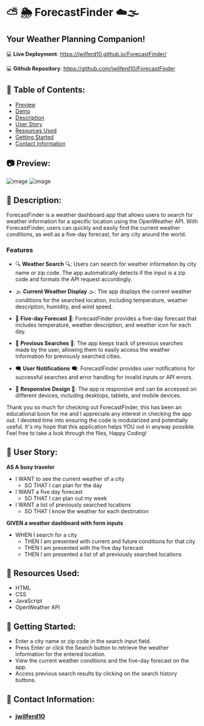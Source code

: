 # ⛅ 🌦️ ForecastFinder ☁️🌫️

## Your Weather Planning Companion!

:computer: **Live Deployment**: https://jwilferd10.github.io/ForecastFinder/

:computer: **Github Repository**: https://github.com/jwilferd10/ForecastFinder

## :open_file_folder: Table of Contents:
  - [Preview](#camera-preview)
  - [Demo](#movie_camera-demo)
  - [Description](#wave-description)
  - [User Story](#book-user-story)
  - [Resources Used](#floppy_disk-resources-used)
  - [Getting Started](#minidisc-getting-started)
  - [Contact Information](#e-mail-contact-information)

## :camera: Preview:
![image](assets/imgs/ForecastFinder.gif)
![image](assets/imgs/ForecastFinderMobile.gif)

## :wave: Description: 
ForecastFinder is a weather dashboard app that allows users to search for weather information for a specific location using the OpenWeather API. With ForecastFinder, users can quickly and easily find the current weather conditions, as well as a five-day forecast, for any city around the world.

### Features
- 🔍 **Weather Search** 🔍: Users can search for weather information by city name or zip code. The app automatically detects if the input is a zip code and formats the API request accordingly.

- 🌫️ **Current Weather Display** 🌫️: The app displays the current weather conditions for the searched location, including temperature, weather description, humidity, and wind speed.

- 📆 **Five-day Forecast** 📆: ForecastFinder provides a five-day forecast that includes temperature, weather description, and weather icon for each day.

- 📍 **Previous Searches** 📍: The app keeps track of previous searches made by the user, allowing them to easily access the weather information for previously searched cities.

- 🗨️ **User Notifications** 🗨️: ForecastFinder provides user notifications for successful searches and error handling for invalid inputs or API errors.

- 📱 **Responsive Design** 📱: The app is responsive and can be accessed on different devices, including desktops, tablets, and mobile devices.

Thank you so much for checking out ForecastFinder, this has been an educational boon for me and I appreciate any interest in checking the app out. I devoted time into ensuring the code is modularized and potentially useful. It's my hope that this application helps YOU out in anyway possible. Feel free to take a look through the files, Happy Coding! 

## :book: User Story:
**AS A  busy traveler**
- I WANT to see the current weather of a city 
  - SO THAT I can plan for the day
- I WANT a five day forecast 
  - SO THAT I can plan out my week
- I WANT a list of previously searched locations
  - SO THAT I know the weather for each destination 

**GIVEN a weather dashboard with form inputs**
- WHEN I search for a city
  - THEN I am presented with current and future conditions for that city
  - THEN I am presented with the five day forecast 
  - THEN I am presented a list of all previously searched locations
  
## :floppy_disk: Resources Used:
- HTML
- CSS
- JavaScript
- OpenWeather API

## :minidisc: Getting Started:
   - Enter a city name or zip code in the search input field.
   - Press Enter or click the Search button to retrieve the weather information for the entered location.
   - View the current weather conditions and the five-day forecast on the app.
   - Access previous search results by clicking on the search history buttons.
  
## :e-mail: Contact Information:
- ### [jwilferd10](https://github.com/jwilferd10)
